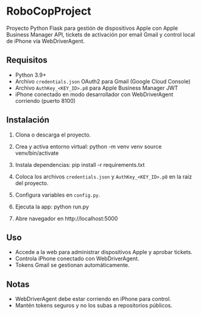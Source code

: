 # RoboCopProject

Proyecto Python Flask para gestión de dispositivos Apple con Apple Business Manager API, tickets de activación por email Gmail y control local de iPhone vía WebDriverAgent.

## Requisitos

- Python 3.9+
- Archivo `credentials.json` OAuth2 para Gmail (Google Cloud Console)
- Archivo `AuthKey_<KEY_ID>.p8` para Apple Business Manager JWT
- iPhone conectado en modo desarrollador con WebDriverAgent corriendo (puerto 8100)

## Instalación

1. Clona o descarga el proyecto.
2. Crea y activa entorno virtual:
python -m venv venv
source venv/bin/activate

3. Instala dependencias:
pip install -r requirements.txt

4. Coloca los archivos `credentials.json` y `AuthKey_<KEY_ID>.p8` en la raíz del proyecto.
5. Configura variables en `config.py`.
6. Ejecuta la app:
python run.py

7. Abre navegador en http://localhost:5000

## Uso

- Accede a la web para administrar dispositivos Apple y aprobar tickets.
- Controla iPhone conectado con WebDriverAgent.
- Tokens Gmail se gestionan automáticamente.

## Notas

- WebDriverAgent debe estar corriendo en iPhone para control.
- Mantén tokens seguros y no los subas a repositorios públicos.

